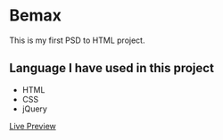 Bemax
===============

This is my first PSD to HTML project. 

## Language I have used in this project
- HTML
- CSS
- jQuery

[Live Preview](https://preview.themeforest.net/item/bemax-multipurpose-corporate-business-html5-template/full_screen_preview/21574616?_ga=2.194869997.1770825158.1652337496-1892118065.1648609236&_gac=1.160775503.1650633566.Cj0KCQjwpImTBhCmARIsAKr58cwRIv9hZ-ZGYPjndcNdfLHVJRlATs9RaYAtuRQBGH0PB45E_HoG7f0aAszOEALw_wcB)